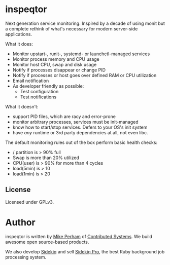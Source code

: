 # inspeqtor

Next generation service monitoring.  Inspired by a decade of
using monit but a complete rethink of what's necessary for modern
server-side applications.

What it does:

* Monitor upstart-, runit-, systemd- or launchctl-managed services
* Monitor process memory and CPU usage
* Monitor host CPU, swap and disk usage
* Notify if processes disappear or change PID
* Notify if processes or host goes over defined RAM or CPU utilization
* Email notification
* As developer friendly as possible:
  - Test configuration
  - Test notifications

What it doesn't:

* support PID files, which are racy and error-prone
* monitor arbitrary processes, services must be init-managed
* know how to start/stop services.  Defers to your OS's init system
* have *any* runtime or 3rd party dependencies at all, not even libc.

The default monitoring rules out of the box perform basic health checks:

* / partition is > 90% full
* Swap is more than 20% utilized
* CPU(user) is > 90% for more than 4 cycles
* load(5min) is > 10
* load(1min) is > 20


## License

Licensed under GPLv3.

# Author

inspeqtor is written by [Mike Perham](http://twitter.com/mperham) of [Contributed Systems](http://contribsys.com).  We build awesome open source-based products.

We also develop [Sidekiq](http://sidekiq.org) and sell [Sidekiq Pro](http://sidekiq.org/pro), the best Ruby background job processing system.

